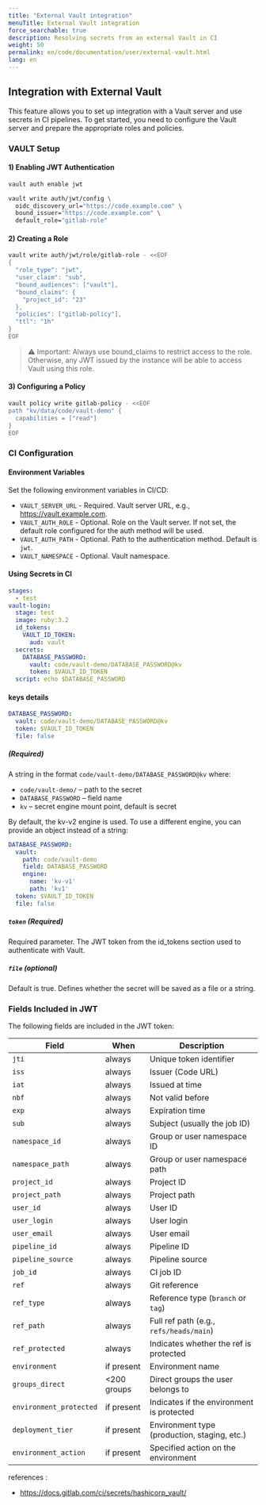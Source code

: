 ```yaml
---
title: "External Vault integration"
menuTitle: External Vault integration
force_searchable: true
description: Resolving secrets from an external Vault in CI
weight: 50
permalink: en/code/documentation/user/external-vault.html
lang: en
---
```


## Integration with External Vault

This feature allows you to set up integration with a Vault server and use secrets in CI pipelines.
To get started, you need to configure the Vault server and prepare the appropriate roles and policies.

### VAULT Setup

#### 1) Enabling JWT Authentication

  ```bash
  vault auth enable jwt

  vault write auth/jwt/config \
    oidc_discovery_url="https://code.example.com" \
    bound_issuer="https://code.example.com" \
    default_role="gitlab-role"
  ```

#### 2) Creating a Role

  ```bash
  vault write auth/jwt/role/gitlab-role - <<EOF
  {
    "role_type": "jwt",
    "user_claim": "sub",
    "bound_audiences": ["vault"],
    "bound_claims": {
      "project_id": "23"
    },
    "policies": ["gitlab-policy"],
    "ttl": "1h"
  }
  EOF

  ```

  > ⚠️ Important: Always use bound_claims to restrict access to the role.
  Otherwise, any JWT issued by the instance will be able to access Vault using this role.

#### 3) Configuring a Policy

  ```bash
  vault policy write gitlab-policy - <<EOF
  path "kv/data/code/vault-demo" {
    capabilities = ["read"]
  }
  EOF

  ```

### CI Configuration

#### Environment Variables

Set the following environment variables in CI/CD:

- `VAULT_SERVER_URL` - Required. Vault server URL, e.g., <https://vault.example.com>.
- `VAULT_AUTH_ROLE` - Optional. Role on the Vault server. If not set, the default role configured for the auth method will be used.
- `VAULT_AUTH_PATH` - Optional. Path to the authentication method. Default is `jwt`.
- `VAULT_NAMESPACE` - Optional. Vault namespace.

#### Using Secrets in CI

```yaml
stages:
  - test
vault-login:
  stage: test
  image: ruby:3.2
  id_tokens:
    VAULT_ID_TOKEN:
      aud: vault
  secrets:
    DATABASE_PASSWORD:
      vault: code/vault-demo/DATABASE_PASSWORD@kv
      token: $VAULT_ID_TOKEN
  script: echo $DATABASE_PASSWORD
```

#### keys details

```yaml
DATABASE_PASSWORD:
  vault: code/vault-demo/DATABASE_PASSWORD@kv
  token: $VAULT_ID_TOKEN
  file: false
```

##### (Required)

A string in the format `code/vault-demo/DATABASE_PASSWORD@kv` where:

- `code/vault-demo/` – path to the secret
- `DATABASE_PASSWORD` – field name
- `kv` – secret engine mount point, default is secret

By default, the kv-v2 engine is used.
To use a different engine, you can provide an object instead of a string:

```yaml
DATABASE_PASSWORD:
  vault: 
    path: code/vault-demo
    field: DATABASE_PASSWORD
    engine:
      name: 'kv-v1'
      path: 'kv1'
  token: $VAULT_ID_TOKEN
  file: false
```

##### `token`  (Required)

Required parameter.
The JWT token from the id_tokens section used to authenticate with Vault.

##### `file` (optional)

Default is true.
Defines whether the secret will be saved as a file or a string.

### Fields Included in JWT

The following fields are included in the JWT token:

| Field                    | When         | Description                                             |
|--------------------------|--------------|---------------------------------------------------------|
| `jti`                    | always       | Unique token identifier                                 |
| `iss`                    | always       | Issuer (Code URL)                                       |
| `iat`                    | always       | Issued at time                                          |
| `nbf`                    | always       | Not valid before                                        |
| `exp`                    | always       | Expiration time                                         |
| `sub`                    | always       | Subject (usually the job ID)                            |
| `namespace_id`           | always       | Group or user namespace ID                              |
| `namespace_path`         | always       | Group or user namespace path                            |
| `project_id`             | always       | Project ID                                              |
| `project_path`           | always       | Project path                                            |
| `user_id`                | always       | User ID                                                 |
| `user_login`            | always       | User login                                              |
| `user_email`            | always       | User email                                              |
| `pipeline_id`           | always       | Pipeline ID                                             |
| `pipeline_source`       | always       | Pipeline source                                         |
| `job_id`                | always       | CI job ID                                               |
| `ref`                   | always       | Git reference                                           |
| `ref_type`              | always       | Reference type (`branch` or `tag`)                      |
| `ref_path`              | always       | Full ref path (e.g., `refs/heads/main`)                |
| `ref_protected`         | always       | Indicates whether the ref is protected                 |
| `environment`           | if present   | Environment name                                        |
| `groups_direct`         | <200 groups  | Direct groups the user belongs to                      |
| `environment_protected` | if present   | Indicates if the environment is protected              |
| `deployment_tier`       | if present   | Environment type (production, staging, etc.)           |
| `environment_action`    | if present   | Specified action on the environment                    |

references  :
- <https://docs.gitlab.com/ci/secrets/hashicorp_vault/>

